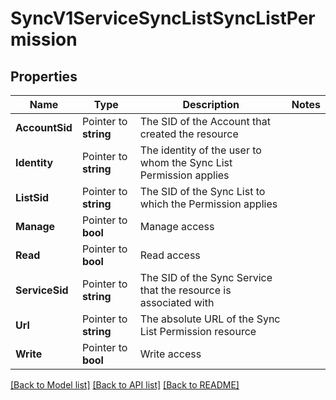 # SyncV1ServiceSyncListSyncListPermission

## Properties

Name | Type | Description | Notes
------------ | ------------- | ------------- | -------------
**AccountSid** | Pointer to **string** | The SID of the Account that created the resource |
**Identity** | Pointer to **string** | The identity of the user to whom the Sync List Permission applies |
**ListSid** | Pointer to **string** | The SID of the Sync List to which the Permission applies |
**Manage** | Pointer to **bool** | Manage access |
**Read** | Pointer to **bool** | Read access |
**ServiceSid** | Pointer to **string** | The SID of the Sync Service that the resource is associated with |
**Url** | Pointer to **string** | The absolute URL of the Sync List Permission resource |
**Write** | Pointer to **bool** | Write access |

[[Back to Model list]](../README.md#documentation-for-models) [[Back to API list]](../README.md#documentation-for-api-endpoints) [[Back to README]](../README.md)


